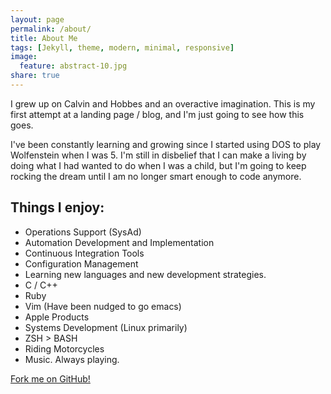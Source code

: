 ```yaml
---
layout: page
permalink: /about/
title: About Me
tags: [Jekyll, theme, modern, minimal, responsive]
image:
  feature: abstract-10.jpg
share: true
---
```


I grew up on Calvin and Hobbes and an overactive imagination. This is my first attempt at
a landing page / blog, and I'm just going to see how this goes. 

I've been constantly learning and growing since I started using DOS to play Wolfenstein when I was 5. I'm still
in disbelief that I can make a living by doing what I had wanted to do when I was a child,
	but I'm going to keep rocking the dream until I am no longer smart enough to code
	anymore. 

## Things I enjoy:

* Operations Support (SysAd)
* Automation Development and Implementation
* Continuous Integration Tools
* Configuration Management
* Learning new languages and new development strategies.
* C / C++ 
* Ruby 
* Vim (Have been nudged to go emacs)
* Apple Products
* Systems Development (Linux primarily)
* ZSH > BASH
* Riding Motorcycles
* Music. Always playing. 

<div markdown="0"><a href="https://github.com/grubernaut" class="btn btn-info">Fork me on GitHub!</a></div>

